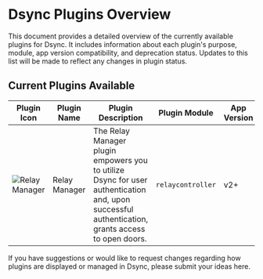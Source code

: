 # Dsync Plugins Overview

This document provides a detailed overview of the currently available plugins for Dsync. It includes information about each plugin's purpose, module, app version compatibility, and deprecation status. Updates to this list will be made to reflect any changes in plugin status.

## Current Plugins Available

| Plugin Icon | Plugin Name   | Plugin Description                                                                                                          | Plugin Module    | App Version | Deprecated |
|-------------|---------------|----------------------------------------------------------------------------------------------------------------------------|------------------|-------------|------------|
| ![Relay Manager](https://github.com/FarmtraceDev/Dsync-Plugins-Data/assets/132669484/a086b7ee-2b0d-43d5-8d19-963053bec6b3) | Relay Manager | The Relay Manager plugin empowers you to utilize Dsync for user authentication and, upon successful authentication, grants access to open doors. | `relaycontroller` | v2+         | False      |

If you have suggestions or would like to request changes regarding how plugins are displayed or managed in Dsync, please submit your ideas here.

